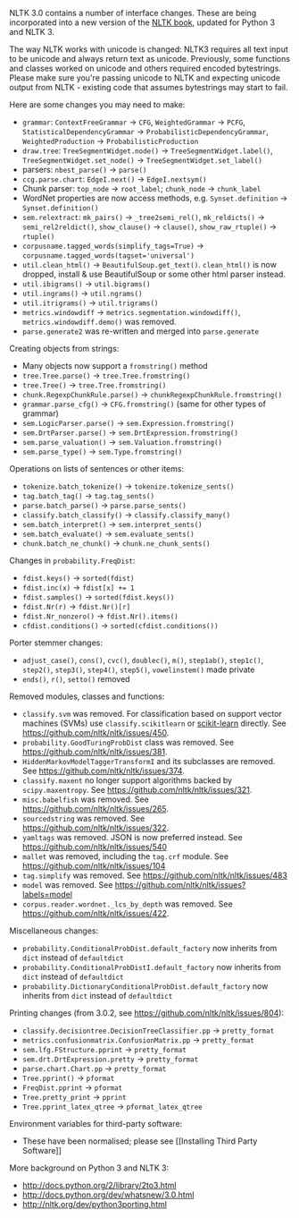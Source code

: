 NLTK 3.0 contains a number of interface changes. These are being incorporated into a new version of the [NLTK book](http://nltk.org/book), updated for Python 3 and NLTK 3.

The way NLTK works with unicode is changed: NLTK3 requires all text input to be unicode and always return text as unicode. Previously, some functions and classes worked on unicode and others required encoded bytestrings. Please make sure you're passing unicode to NLTK and expecting unicode output from NLTK - existing code that assumes bytestrings may start to fail.

Here are some changes you may need to make:
* `grammar`: `ContextFreeGrammar` &rarr; `CFG`, `WeightedGrammar` &rarr; `PCFG`, `StatisticalDependencyGrammar` &rarr; `ProbabilisticDependencyGrammar`, `WeightedProduction` &rarr; `ProbabilisticProduction`
* `draw.tree`: `TreeSegmentWidget.node()` &rarr; `TreeSegmentWidget.label()`, `TreeSegmentWidget.set_node()` &rarr; `TreeSegmentWidget.set_label()`
* parsers: `nbest_parse()` &rarr; `parse()`
* `ccg.parse.chart`: `EdgeI.next()` &rarr; `EdgeI.nextsym()`
* Chunk parser: `top_node` &rarr; `root_label`; `chunk_node` &rarr; `chunk_label`
* WordNet properties are now access methods, e.g. `Synset.definition` &rarr; `Synset.definition()`
* `sem.relextract`: `mk_pairs()` &rarr; `_tree2semi_rel()`, `mk_reldicts()` &rarr; `semi_rel2reldict()`, `show_clause()` &rarr; `clause()`, `show_raw_rtuple()` &rarr; `rtuple()`
* `corpusname.tagged_words(simplify_tags=True)` &rarr; `corpusname.tagged_words(tagset='universal')`
* `util.clean_html()` &rarr; `BeautifulSoup.get_text()`. `clean_html()` is now dropped, install & use BeautifulSoup or some other html parser instead.
* `util.ibigrams()` &rarr; `util.bigrams()`
* `util.ingrams()` &rarr; `util.ngrams()`
* `util.itrigrams()` &rarr; `util.trigrams()`
* `metrics.windowdiff` &rarr; `metrics.segmentation.windowdiff()`, `metrics.windowdiff.demo()` was removed.
* `parse.generate2` was re-written and merged into `parse.generate`

Creating objects from strings:
* Many objects now support a `fromstring()` method
* `tree.Tree.parse()` &rarr; `tree.Tree.fromstring()`
* `tree.Tree()` &rarr; `tree.Tree.fromstring()`
* `chunk.RegexpChunkRule.parse()` &rarr; `chunkRegexpChunkRule.fromstring()`
* `grammar.parse_cfg()` &rarr; `CFG.fromstring()` (same for other types of grammar)
* `sem.LogicParser.parse()` &rarr; `sem.Expression.fromstring()`
* `sem.DrtParser.parse()` &rarr; `sem.DrtExpression.fromstring()`
* `sem.parse_valuation()` &rarr; `sem.Valuation.fromstring()`
* `sem.parse_type()` &rarr; `sem.Type.fromstring()`

Operations on lists of sentences or other items:
* `tokenize.batch_tokenize()` &rarr; `tokenize.tokenize_sents()`
* `tag.batch_tag()` &rarr; `tag.tag_sents()`
* `parse.batch_parse()` &rarr; `parse.parse_sents()`
* `classify.batch_classify()` &rarr; `classify.classify_many()`
* `sem.batch_interpret()` &rarr; `sem.interpret_sents()`
* `sem.batch_evaluate()` &rarr; `sem.evaluate_sents()`
* `chunk.batch_ne_chunk()` &rarr; `chunk.ne_chunk_sents()`

Changes in `probability.FreqDist`:
* `fdist.keys()` &rarr; `sorted(fdist)`
* `fdist.inc(x)` &rarr; `fdist[x] += 1`
* `fdist.samples()` &rarr; `sorted(fdist.keys())`
* `fdist.Nr(r)` &rarr; `fdist.Nr()[r]`
* `fdist.Nr_nonzero()` &rarr; `fdist.Nr().items()`
* `cfdist.conditions()` &rarr; `sorted(cfdist.conditions())`

Porter stemmer changes:

* `adjust_case()`, `cons()`, `cvc()`, `doublec()`, `m()`, `step1ab()`, `step1c()`, `step2()`, `step3()`, `step4()`, `step5()`, `vowelinstem()` made private
* `ends()`, `r()`, `setto()` removed

Removed modules, classes and functions:

* `classify.svm` was removed. For classification based on support vector machines (SVMs) use `classify.scikitlearn` or [scikit-learn](http://scikit-learn.org) directly. See https://github.com/nltk/nltk/issues/450.
* `probability.GoodTuringProbDist` class was removed. See https://github.com/nltk/nltk/issues/381.
* `HiddenMarkovModelTaggerTransformI` and its subclasses are removed. See https://github.com/nltk/nltk/issues/374.
* `classify.maxent` no longer support algorithms backed by `scipy.maxentropy`. See https://github.com/nltk/nltk/issues/321.
* `misc.babelfish` was removed. See https://github.com/nltk/nltk/issues/265.
* `sourcedstring` was removed. See https://github.com/nltk/nltk/issues/322.
* `yamltags` was removed. JSON is now preferred instead. See https://github.com/nltk/nltk/issues/540
* `mallet` was removed, including the `tag.crf` module. See https://github.com/nltk/nltk/issues/104
* `tag.simplify` was removed. See https://github.com/nltk/nltk/issues/483
* `model` was removed. See https://github.com/nltk/nltk/issues?labels=model
* `corpus.reader.wordnet._lcs_by_depth` was removed. See https://github.com/nltk/nltk/issues/422.

Miscellaneous changes:

* `probability.ConditionalProbDist.default_factory` now inherits from `dict` instead of `defaultdict`
* `probability.ConditionalProbDistI.default_factory` now inherits from `dict` instead of `defaultdict`
* `probability.DictionaryConditionalProbDist.default_factory` now inherits from `dict` instead of `defaultdict`

Printing changes (from 3.0.2, see https://github.com/nltk/nltk/issues/804):
* `classify.decisiontree.DecisionTreeClassifier.pp` &rarr; `pretty_format`
* `metrics.confusionmatrix.ConfusionMatrix.pp` &rarr; `pretty_format`
* `sem.lfg.FStructure.pprint` &rarr; `pretty_format`
* `sem.drt.DrtExpression.pretty` &rarr; `pretty_format`
* `parse.chart.Chart.pp` &rarr; `pretty_format`
* `Tree.pprint()` &rarr; `pformat`
* `FreqDist.pprint` &rarr; `pformat`
* `Tree.pretty_print` &rarr; `pprint`
* `Tree.pprint_latex_qtree` &rarr; `pformat_latex_qtree`

Environment variables for third-party software:

* These have been normalised; please see [[Installing Third Party Software]]

More background on Python 3 and NLTK 3:

* http://docs.python.org/2/library/2to3.html
* http://docs.python.org/dev/whatsnew/3.0.html
* http://nltk.org/dev/python3porting.html